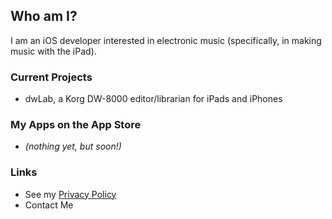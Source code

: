 ## Who am I?

I am an iOS developer interested in electronic music (specifically, in making music with the iPad).

### Current Projects

- dwLab, a Korg DW-8000 editor/librarian for iPads and iPhones

### My Apps on the App Store

- _(nothing yet, but soon!)_

### Links

- See my [Privacy Policy](/privacy)
- Contact Me


